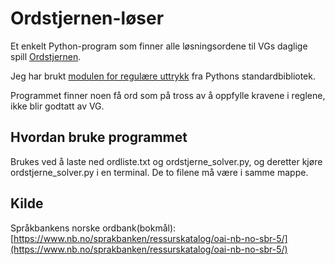 # Ordstjernen-løser

Et enkelt Python-program som finner alle løsningsordene til VGs daglige spill [Ordstjernen](https://www.vg.no/spill/ordstjernen).

Jeg har brukt [modulen for regulære uttrykk](https://docs.python.org/3/library/re.html) fra Pythons standardbibliotek.

Programmet finner noen få ord som på tross av å oppfylle kravene i reglene, ikke blir godtatt av VG.

## Hvordan bruke programmet

Brukes ved å laste ned ordliste.txt og ordstjerne_solver.py, og deretter kjøre ordstjerne_solver.py i en terminal. De to filene må være i samme mappe.

## Kilde

Språkbankens norske ordbank(bokmål): [https://www.nb.no/sprakbanken/ressurskatalog/oai-nb-no-sbr-5/](https://www.nb.no/sprakbanken/ressurskatalog/oai-nb-no-sbr-5/)
